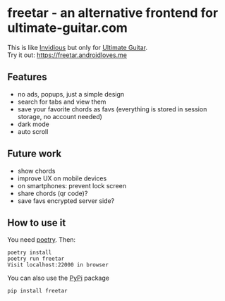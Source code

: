 # freetar - an alternative frontend for ultimate-guitar.com

This is like [Invidious](https://invidious.io/) but only for [Ultimate Guitar](https://www.ultimate-guitar.com/).  
Try it out: https://freetar.androidloves.me

## Features
- no ads, popups, just a simple design
- search for tabs and view them
- save your favorite chords as favs (everything is stored in session storage, no account needed)
- dark mode
- auto scroll

## Future work
- show chords
- improve UX on mobile devices
- on smartphones: prevent lock screen
- share chords (qr code)?
- save favs encrypted server side?


## How to use it
You need [poetry](https://python-poetry.org/). Then:
```
poetry install
poetry run freetar
Visit localhost:22000 in browser
```

You can also use the [PyPi](https://pypi.org/project/freetar/) package

```
pip install freetar
```
